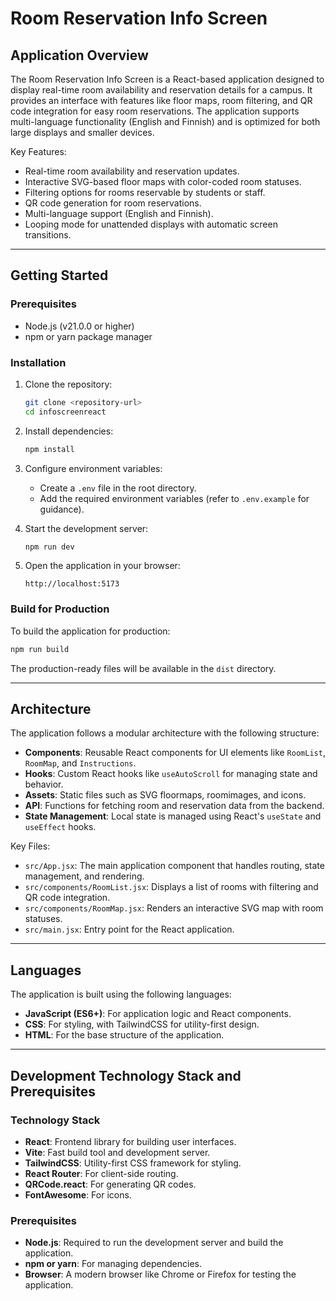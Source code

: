 # Room Reservation Info Screen

## Application Overview

The Room Reservation Info Screen is a React-based application designed to display real-time room availability and reservation details for a campus. It provides an interface with features like floor maps, room filtering, and QR code integration for easy room reservations. The application supports multi-language functionality (English and Finnish) and is optimized for both large displays and smaller devices.

Key Features:
- Real-time room availability and reservation updates.
- Interactive SVG-based floor maps with color-coded room statuses.
- Filtering options for rooms reservable by students or staff.
- QR code generation for room reservations.
- Multi-language support (English and Finnish).
- Looping mode for unattended displays with automatic screen transitions.

---

## Getting Started

### Prerequisites
- Node.js (v21.0.0 or higher)
- npm or yarn package manager

### Installation
1. Clone the repository:
   ```bash
   git clone <repository-url>
   cd infoscreenreact
   ```

2. Install dependencies:
   ```bash
   npm install
   ```

3. Configure environment variables:
   - Create a `.env` file in the root directory.
   - Add the required environment variables (refer to `.env.example` for guidance).

4. Start the development server:
   ```bash
   npm run dev
   ```

5. Open the application in your browser:
   ```
   http://localhost:5173
   ```

### Build for Production
To build the application for production:
```bash
npm run build
```
The production-ready files will be available in the `dist` directory.

---

## Architecture

The application follows a modular architecture with the following structure:

- **Components**: Reusable React components for UI elements like `RoomList`, `RoomMap`, and `Instructions`.
- **Hooks**: Custom React hooks like `useAutoScroll` for managing state and behavior.
- **Assets**: Static files such as SVG floormaps, roomimages, and icons.
- **API**: Functions for fetching room and reservation data from the backend.
- **State Management**: Local state is managed using React's `useState` and `useEffect` hooks.

Key Files:
- `src/App.jsx`: The main application component that handles routing, state management, and rendering.
- `src/components/RoomList.jsx`: Displays a list of rooms with filtering and QR code integration.
- `src/components/RoomMap.jsx`: Renders an interactive SVG map with room statuses.
- `src/main.jsx`: Entry point for the React application.

---

## Languages

The application is built using the following languages:
- **JavaScript (ES6+)**: For application logic and React components.
- **CSS**: For styling, with TailwindCSS for utility-first design.
- **HTML**: For the base structure of the application.

---

## Development Technology Stack and Prerequisites

### Technology Stack
- **React**: Frontend library for building user interfaces.
- **Vite**: Fast build tool and development server.
- **TailwindCSS**: Utility-first CSS framework for styling.
- **React Router**: For client-side routing.
- **QRCode.react**: For generating QR codes.
- **FontAwesome**: For icons.

### Prerequisites
- **Node.js**: Required to run the development server and build the application.
- **npm or yarn**: For managing dependencies.
- **Browser**: A modern browser like Chrome or Firefox for testing the application.

